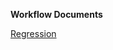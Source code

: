 **Workflow Documents**

[Regression](https://docs.google.com/document/d/1nvjWGZRN752w_NxoWKCkfkPdM5Vwn-08cIbgvsq40Ts/edit?usp=sharing)

